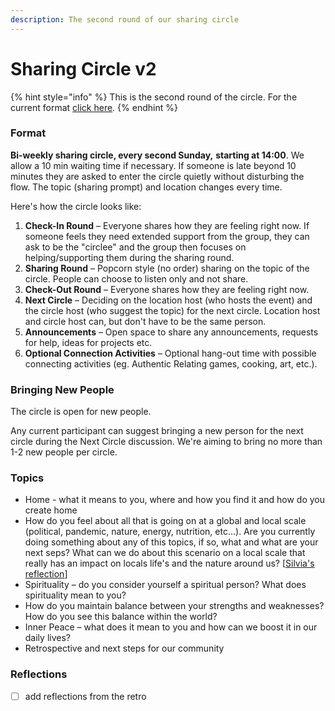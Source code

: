 ```yaml
---
description: The second round of our sharing circle
---
```


# Sharing Circle v2

{% hint style="info" %}
This is the second round of the circle. For the current format [click here](./).
{% endhint %}

### Format

**Bi-weekly sharing circle, every second Sunday,** **starting at 14:00**. We allow a 10 min waiting time if necessary. If someone is late beyond 10 minutes they are asked to enter the circle quietly without disturbing the flow. The topic (sharing prompt) and location changes every time.

Here's how the circle looks like:

1. **Check-In Round** – Everyone shares how they are feeling right now. If someone feels they need extended support from the group, they can ask to be the "circlee" and the group then focuses on helping/supporting them during the sharing round.&#x20;
2. **Sharing Round** – Popcorn style (no order) sharing on the topic of the circle. People can choose to listen only and not share.
3. **Check-Out Round** – Everyone shares how they are feeling right now.
4. **Next Circle** – Deciding on the location host (who hosts the event) and the circle host (who suggest the topic) for the next circle. Location host and circle host can, but don't have to  be the same person.
5. **Announcements** – Open space to share any announcements, requests for help, ideas for projects etc.
6. **Optional Connection Activities** – Optional hang-out time with possible connecting activities (eg. Authentic Relating games, cooking, art, etc.).

### Bringing New People

The circle is open for new people.&#x20;

Any current participant can suggest bringing a new person for the next circle during the Next Circle discussion. We're aiming to bring no more than 1-2 new people per circle.

### **Topics**

* Home - what it means to you, where and how you find it and how do you create home
* How do you feel about all that is going on at a global and local scale (political, pandemic, nature, energy, nutrition, etc...). Are you currently doing something about any of this topics, if so, what and what are your next seps? What can we do about this scenario on a local scale that really has an impact on locals life's and the nature around us? \[[Silvia's reflection](https://onionjournals.substack.com/p/local-community-and-mission?r=2hst3)]
* Spirituality – do you consider yourself a spiritual person? What does spirituality mean to you?
* How do you maintain balance between your strengths and weaknesses? How do you see this balance within the world?
* Inner Peace – what does it mean to you and how can we boost it in our daily lives?
* Retrospective and next steps for our community

### Reflections

* [ ] add reflections from the retro
